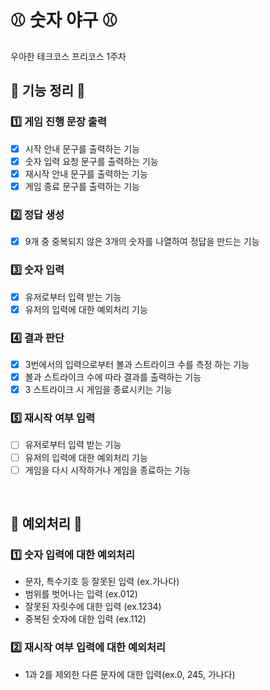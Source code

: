 # :baseball: 숫자 야구 :baseball:
우아한 테크코스 프리코스 1주차 


## :potato: 기능 정리 :potato:
### :one: 게임 진행 문장 출력
* [X] 시작 안내 문구를 출력하는 기능
* [X] 숫자 입력 요청 문구를 출력하는 기능
* [X] 재시작 안내 문구를 출력하는 기능
* [X] 게임 종료 문구를 출력하는 기능

### :two: 정답 생성
* [X] 9개 중 중복되지 않은 3개의 숫자를 나열하여 정답을 만드는 기능

### :three: 숫자 입력
* [X] 유저로부터 입력 받는 기능
* [X] 유저의 입력에 대한 예외처리 기능

### :four: 결과 판단
* [X] 3번에서의 입력으로부터 볼과 스트라이크 수를 측정 하는 기능
* [X] 볼과 스트라이크 수에 따라 결과를 출력하는 기능
* [X] 3 스트라이크 시 게임을 종료시키는 기능

### :five: 재시작 여부 입력
* [ ] 유저로부터 입력 받는 기능
* [ ] 유저의 입력에 대한 예외처리 기능
* [ ] 게임을 다시 시작하거나 게임을 종료하는 기능

<br/>

## :triangular_ruler: 예외처리 :triangular_ruler:
### :one: 숫자 입력에 대한 예외처리
* 문자, 특수기호 등 잘못된 입력 (ex.가나다)
* 범위를 벗어나는 입력 (ex.012)
* 잘못된 자릿수에 대한 입력 (ex.1234)
* 중복된 숫자에 대한 입력 (ex.112)

### :two: 재시작 여부 입력에 대한 예외처리
* 1과 2를 제외한 다른 문자에 대한 입력(ex.0, 245, 가나다)